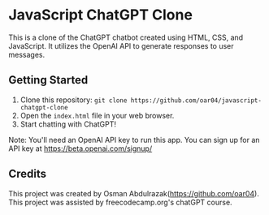 # JavaScript ChatGPT Clone

This is a clone of the ChatGPT chatbot created using HTML, CSS, and JavaScript. It utilizes the OpenAI API to generate responses to user messages.

## Getting Started

1. Clone this repository: `git clone https://github.com/oar04/javascript-chatgpt-clone`
2. Open the `index.html` file in your web browser.
3. Start chatting with ChatGPT!

Note: You'll need an OpenAI API key to run this app. You can sign up for an API key at https://beta.openai.com/signup/

## Credits

This project was created by Osman Abdulrazak(https://github.com/oar04).
This project was assisted by freecodecamp.org's chatGPT course.
